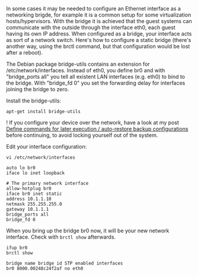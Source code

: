 In some cases it may be needed to configure an Ethernet interface as a networking brigde, for example it is a common setup for some virtualization hosts/hypervisors. With the bridge it is achieved that
the guest systems can communicate with the outside through the interface eth0, each guest having its own IP address. When configured as a bridge, your interface acts as sort of a network switch.   Here's how to configure a static bridge (there's another way, using the brctl command, but that configuration would be lost after a reboot).

The Debian package bridge-utils contains an extension for /etc/network/interfaces. Instead of eth0, you define br0 and with "bridge\_ports all" you tell all existent LAN interfaces (e.g. eth0) to bind to the bridge. With "bridge\_fd 0" you set the forwarding delay for interfaces joining the bridge to zero.  

Install the bridge-utils:

    apt-get install bridge-utils

! If you configure your device over the network, have a look at my post [Define commands for later execution / auto-restore backup configurations][] before continuing, to avoid locking yourself out of
the system.

Edit your interface configuration:

    vi /etc/network/interfaces

    auto lo br0
    iface lo inet loopback

    # The primary network interface
    allow-hotplug br0
    iface br0 inet static
    address 10.1.1.10
    netmask 255.255.255.0
    gateway 10.1.1.1
    bridge_ports all
    bridge_fd 0

When you bring up the bridge br0 now, it will be your new network interface. Check with `brctl show` afterwards.

    ifup br0
    brctl show

    bridge name bridge id STP enabled interfaces
    br0 8000.00248c24f2af no eth0

  [Define commands for later execution / auto-restore backup configurations]: http://kb.haeringer.org/define-commands-for-later-execution-auto-restore-backup-configurations/
    "Define commands for later execution / auto-restore backup configurations"
